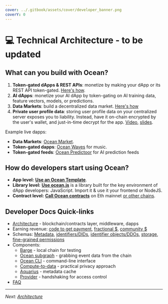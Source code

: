 ```yaml
---
cover: ../.gitbook/assets/cover/developer_banner.png
coverY: 0
---
```


# 💻 Technical Architecture - to be updated

## What can you build with Ocean?

1. **Token-gated dApps & REST APIs**: monetize by making your dApp or its REST API token-gated. [Here's how](https://github.com/oceanprotocol/token-gating-template).
2. **AI dApps**: monetize your AI dApp by token-gating on AI training data, feature vectors, models, or predictions.
3. **Data Markets**: build a decentralized data market. [Here's how](https://github.com/oceanprotocol/market)
4. **Private user profile data**: storing user profile data on your centralized server exposes you to liability. Instead, have it on-chain encrypted by the user's wallet, and just-in-time decrypt for the app. [Video](https://www.youtube.com/watch?v=xTfI8spLq1k\&ab_channel=ParticleNetwork), [slides](https://docs.google.com/presentation/d/1_lkDVUkA0Rx1R7RpkaSeLkX3PeOBoMQyRhvxjwTvd6A/edit?usp=sharing).

Example live dapps:

* **Data Markets**: [Ocean Market](https://market.oceanprotocol.com).
* **Token-gated dapps**: [Ocean Waves](https://waves.oceanprotocol.com/) for music.
* **Token-gated feeds**: [Ocean Predictoor](https://predictoor.ai) for AI prediction feeds

## How do developers start using Ocean?

* **App level:** [**Use an Ocean Template**](https://oceanprotocol.com/templates).
* **Library level:** [**Use ocean.js**](ocean.js) is a library built for the key environment of dApp developers: JavaScript. Import it & use it your frontend or NodeJS.
* **Contract level:** [**Call Ocean contracts**](contracts/) on Eth mainnet [or other chains](contracts/networks.md).

## Developer Docs Quick-links

* [Architecture](architecture.md) - blockchain/contracts layer, middleware, dapps
* Earning revenue: [code to get payment](broken-reference), [fractional $](fractional-ownership.md), [community $](broken-reference)
* Schemas: [Metadata](metadata.md), [identifiers/DIDs](assets-and-services/identifiers.md), [identifier objects/DDOs](broken-reference), [storage](assets-and-services/storage.md), [fine-grained permissions](fg-permissions.md)
* Components:
  * [Barge](barge/) - local chain for testing
  * [Ocean subgraph](old-infrastructure/subgraph/) - grabbing event data from the chain
  * [Ocean CLI](ocean-cli/) - command-line interface
  * [Compute-to-data](compute-to-data/) - practical privacy approach
  * [Aquarius](old-infrastructure/aquarius/) - metadata cache
  * [Provider](old-infrastructure/provider/) - handshaking for access control
* [FAQ](broken-reference)

***

_Next:_ [_Architecture_](architecture.md)
